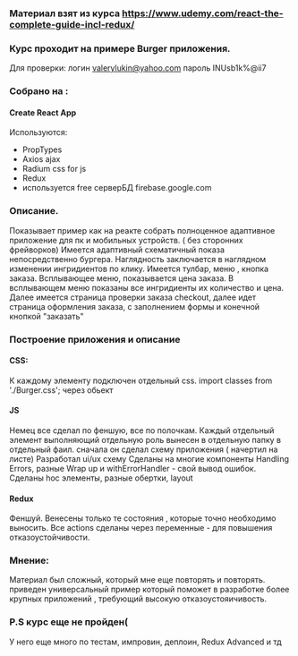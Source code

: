 ### Материал взят из курса https://www.udemy.com/react-the-complete-guide-incl-redux/

### Курс проходит на примере Burger приложения. 
Для проверки: логин valerylukin@yahoo.com пароль INUsb1k%@ii7

### Собрано на : 
#### Create React App 
Используются:
* PropTypes 
* Axios ajax
* Radium css for js
* Redux
* используется free серверБД firebase.google.com

### Описание. 
Показывает пример как на реакте собрать полноценное адаптивное приложение для пк и мобильных устройств. ( без сторонних фрейворков)
Имеется адаптивный схематичный показа непосредственно бургера. Наглядность заключается в наглядном изменении ингридиентов по клику. Имеется тулбар, меню , кнопка заказа. Всплывающее меню, показывается цена заказа. В всплывающем меню показаны все ингридиенты их количество и цена. Далее имеется страница проверки заказа checkout, далее идет страница оформления заказа, с заполнением формы и конечной кнопкой "заказать"

### Построение приложения и описание
#### CSS: 
К каждому элементу подключен отдельный css. import classes from './Burger.css'; через обьект
#### JS

Немец все сделал по феншую, все по полочкам.
Каждый отдельный элемент выполняющий отдельную роль вынесен в отдельную папку в отдельный фаил.
сначала он сделал схему приложения ( начертил на листе)
Разработал ui/ux схему
Сделаны на многие компоненты Handling Errors, разные Wrap up и withErrorHandler - свой вывод ошибок.
Сделаны hoc элементы, разные обертки, layout
#### Redux 
Феншуй.
Венесены только те состояния , которые точно необходимо выносить. 
Все actions сделаны через переменные - для повышения отказоустойчивости. 

### Мнение:
Материал был сложный, который мне еще повторять и повторять.
приведен универсальный пример который поможет в разработке более крупных приложений , требующий высокую отказоустояичивость.
 
 ### P.S курс еще не пройден(
 
 У него еще много по тестам, импровин, деплоин, Redux Advanced и тд




